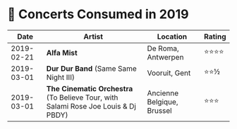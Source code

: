 # 🎤 Concerts Consumed in 2019

| Date | Artist | Location | Rating |
| --- | --- | --- | --- |
| 2019-02-21 | **Alfa Mist** | De Roma, Antwerpen | ⭐️⭐️⭐️⭐️ |
| 2019-03-01 | **Dur Dur Band** (Same Same Night III) | Vooruit, Gent | ⭐️⭐️½ |
| 2019-03-01 | **The Cinematic Orchestra** (To Believe Tour, with Salami Rose Joe Louis & Dj PBDY) | Ancienne Belgique, Brussel | ⭐️⭐️⭐️ |
